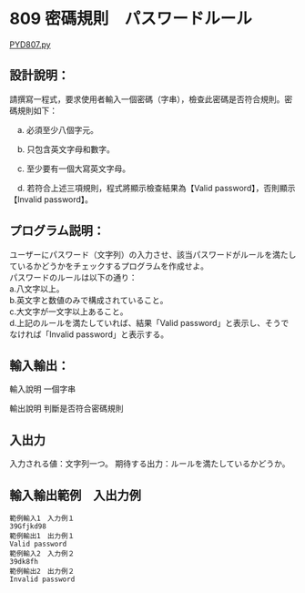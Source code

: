 #  809 密碼規則　パスワードルール
[PYD807.py](https://github.com/eclairsameal/TQC-Python/blob/master/%E7%AC%AC8%E9%A1%9E%EF%BC%9A%E5%AD%97%E4%B8%B2(String)%E7%9A%84%E9%81%8B%E4%BD%9C/PYD809.py)
## 設計說明：
請撰寫一程式，要求使用者輸入一個密碼（字串），檢查此密碼是否符合規則。密碼規則如下：

　a. 必須至少八個字元。
 
　b. 只包含英文字母和數字。
 
　c. 至少要有一個大寫英文字母。
 
　d. 若符合上述三項規則，程式將顯示檢查結果為【Valid password】，否則顯示【Invalid password】。
 

## プログラム説明：
ユーザーにパスワード（文字列）の入力させ、該当パスワードがルールを満たしているかどうかをチェックするプログラムを作成せよ。<br>
パスワードのルールは以下の通り：<br>
a.八文字以上。<br>
b.英文字と数値のみで構成されていること。<br>
c.大文字が一文字以上あること。<br>
d.上記のルールを満たしていれば、結果「Valid password」と表示し、そうでなければ「Invalid password」と表示する。<br>

## 輸入輸出：
輸入說明
一個字串

輸出說明
判斷是否符合密碼規則

## 入出力
入力される値：文字列一つ。
期待する出力：ルールを満たしているかどうか。

## 輸入輸出範例　入出力例
```
範例輸入1　入力例１
39Gfjkd98
範例輸出1　出力例１
Valid password
範例輸入2　入力例２
39dk8fh
範例輸出2　出力例２
Invalid password
```
